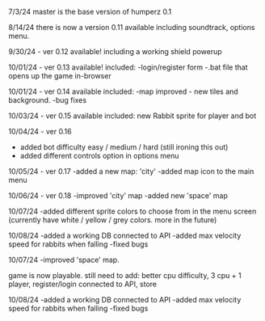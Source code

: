 7/3/24 master is the base version of humperz 0.1

8/14/24 there is now a version 0.11 available including soundtrack, options menu.

9/30/24 - ver 0.12 available!
including a working shield powerup


10/01/24 - ver 0.13 available!
included:
-login/register form
-.bat file that opens up the game in-browser

10/01/24 - ver 0.14 available
included:
-map improved - new tiles and background.
-bug fixes

10/03/24 - ver 0.15 available
included:
new Rabbit sprite for player and bot

10/04/24 - ver 0.16
- added bot difficulty easy / medium / hard (still ironing this out)
- added different controls option in options menu

10/05/24 - ver 0.17
-added a new map: 'city'
-added map icon to the main menu

10/06/24 - ver 0.18
-improved 'city' map
-added new 'space' map

10/07/24 
-added different sprite colors to choose from in the menu screen (currently have white / yellow / grey colors. more in the future)

10/08/24
-added a working DB connected to API
-added max velocity speed for rabbits when falling
-fixed bugs

10/07/24
-improved 'space' map.

game is now playable. still need to add: better cpu difficulty, 3 cpu + 1 player, register/login connected to API, store

10/08/24
-added a working DB connected to API
-added max velocity speed for rabbits when falling
-fixed bugs
